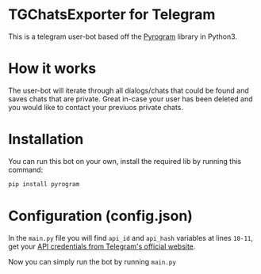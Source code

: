 # TGChatsExporter for Telegram
This is a telegram user-bot based off the [Pyrogram](https://github.com/pyrogram/pyrogram) library in Python3. 

# How it works

The user-bot will iterate through all dialogs/chats that could be found and saves chats that are private. Great in-case your user has been deleted and you would like to contact your previuos private chats.

# Installation

You can run this bot on your own, install the required lib by running this command: 

```bash
pip install pyrogram
```

# Configuration (config.json)

In the `main.py` file you will find `api_id` and `api_hash` variables at lines `10-11`, get your [API credentials from Telegram's official website](https://my.telegram.org/auth).

Now you can simply run the bot by running `main.py`
